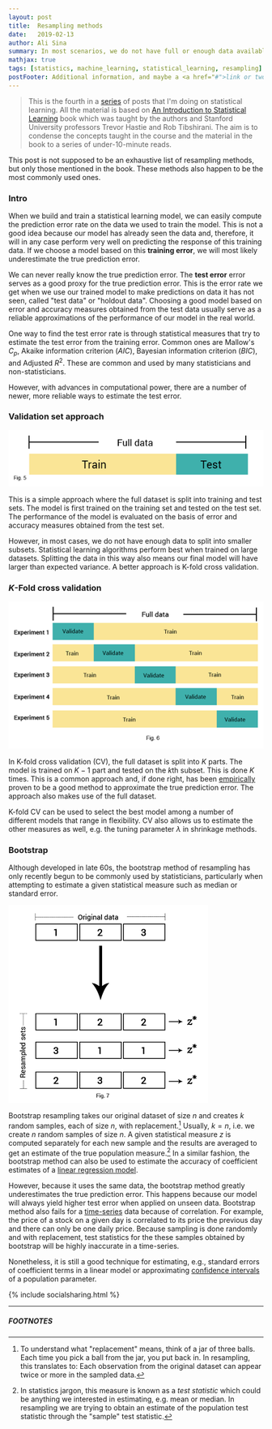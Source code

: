 ```yaml
---
layout: post
title:  Resampling methods
date:   2019-02-13
author: Ali Sina
summary: In most scenarios, we do not have full or enough data available to test our models for accuracy and error. Resampling methods enable us to  estimate these measures so that we can be more confident about our models.
mathjax: true
tags: [statistics, machine_learning, statistical_learning, resampling]
postFooter: Additional information, and maybe a <a href="#">link or two</a>.
---
```


> This is the fourth in a [series](https://alisiina.github.io/2019/01/28/statistical-learning-series.html) of posts that I'm doing on statistical learning. All the material is based on [An Introduction to Statistical Learning](http://www-bcf.usc.edu/~gareth/ISL/) book which was taught by the authors and Stanford University professors Trevor Hastie and Rob Tibshirani. The aim is to condense the concepts taught in the course and the material in the book to a series of under-10-minute reads.

This post is not supposed to be an exhaustive list of resampling methods, but only those mentioned in the book. These methods also happen to be the most commonly used ones.

### Intro

When we build and train a statistical learning model, we can easily compute the prediction error rate on the data we used to train the model. This is not a good idea because our model has already seen the data and, therefore, it will in any case perform very well on predicting the response of this training data. If we choose a model based on this **training error**, we will most likely underestimate the true prediction error.

We can never really know the true prediction error. The **test error** error serves as a good proxy for the true prediction error. This is the error rate we get when we use our trained model to make predictions on data it has not seen, called "test data" or "holdout data". Choosing a good model based on error and accuracy measures obtained from the test data usually serve as a reliable approximations of the performance of our model in the real world.

One way to find the test error rate is through statistical measures that try to estimate the test error from the training error. Common ones are Mallow's $C_p$, Akaike information criterion ($AIC$), Bayesian information criterion ($BIC$), and Adjusted $R^2$. These are common and used by many statisticians and non-statisticians.

However, with advances in computational power, there are a number of newer, more reliable ways to estimate the test error.

### Validation set approach

![fig5](images/stat-learning-series/fig5.png)

This is a simple approach where the full dataset is split into training and test sets. The model is first trained on the training set and tested on the test set. The performance of the model is evaluated on the basis of error and accuracy measures obtained from the test set.

However, in most cases, we do not have enough data to split into smaller subsets. Statistical learning algorithms perform best when trained on large datasets. Splitting the data in this way also means our final model will have larger than expected variance. A better approach is K-fold cross validation.

### $K$-Fold cross validation

![fig6](images/stat-learning-series/fig6.png)

In K-fold cross validation (CV), the full dataset is split into $K$ parts. The model is trained on $K-1$ part and tested on the $k$th subset. This is done $K$ times. This is a common approach and, if done right, has been [empirically](https://www.ncbi.nlm.nih.gov/pmc/articles/PMC1397873/) proven to be a good method to approximate the true prediction error. The approach also makes use of the full dataset.

K-fold CV can be used to select the best model among a number of different models that range in flexibility. CV also allows us to estimate the other measures as well, e.g. the tuning parameter $\lambda$ in shrinkage methods.

### Bootstrap

Although developed in late 60s, the bootstrap method of resampling has only recently begun to be commonly used by statisticians, particularly when attempting to estimate a given statistical measure such as median or standard error.

![fig7](images/stat-learning-series/fig7.png)

Bootstrap resampling takes our original dataset of size $n$ and creates $k$ random samples, each of size $n$, with replacement.[^2] Usually, $k = n$, i.e. we create $n$ random samples of size $n$. A given statistical measure $z$ is computed separately for each new sample and the results are averaged to get an estimate of the true population measure.[^3] In a similar fashion, the bootstrap method can also be used to estimate the accuracy of coefficient estimates of a [linear regression model](https://alisiina.github.io/2019/02/05/linear-regression.html).

However, because it uses the same data, the bootstrap method greatly underestimates the true prediction error. This happens because our model will always yield higher test error when applied on unseen data. Bootstrap method also fails for a [time-series](https://newonlinecourses.science.psu.edu/stat510/node/47/) data because of correlation. For example, the price of a stock on a given day is correlated to its price the previous day and there can only be one daily price. Because sampling is done randomly and with replacement, test statistics for the these samples obtained by bootstrap will be highly inaccurate in a time-series.

Nonetheless, it is still a good technique for estimating, e.g., standard errors of coefficient terms in a linear model or approximating [confidence intervals](https://measuringu.com/ci-10things/) of a population parameter.

{% include socialsharing.html %}


* * *
##### FOOTNOTES

[^2]: To understand what "replacement" means, think of a jar of three  balls. Each time you pick a ball from the jar, you put back in. In resampling, this translates to: Each observation from the original dataset can appear twice or more in the sampled data.
[^3]: In statistics jargon, this measure is known as a *test statistic* which could be anything we interested in estimating, e.g. mean or median. In resampling we are trying to obtain an estimate of the population test statistic through the "sample" test statistic.
